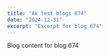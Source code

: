 ```yaml
---
title: "Ak test blogs 674"
date: "2024-12-31"
excerpt: "Excerpt for blog 674"
---
```


Blog content for blog 674